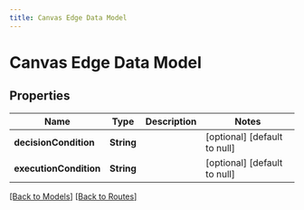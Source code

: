```yaml
---
title: Canvas Edge Data Model
---
```


# Canvas Edge Data Model
## Properties

| Name | Type | Description | Notes |
|------------ | ------------- | ------------- | -------------|
| **decisionCondition** | **String** |  | [optional] [default to null] |
| **executionCondition** | **String** |  | [optional] [default to null] |

[[Back to Models]](../overview#models) [[Back to Routes]](../overview#routes)

